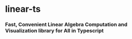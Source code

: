 # linear-ts
### Fast, Convenient Linear Algebra Computation and Visualization library for All in Typescript
